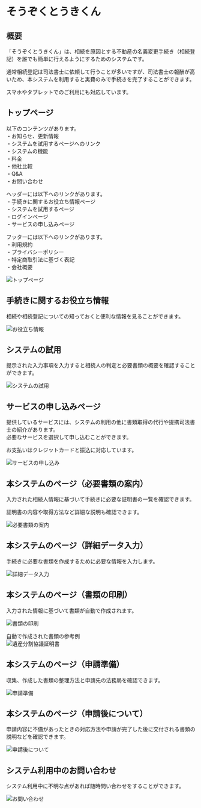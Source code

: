 # そうぞくとうきくん

## 概要

「そうぞくとうきくん」は、相続を原因とする不動産の名義変更手続き（相続登記）を誰でも簡単に行えるようにするためのシステムです。

通常相続登記は司法書士に依頼して行うことが多いですが、司法書士の報酬が高いため、本システムを利用すると実費のみで手続きを完了することができます。

スマホやタブレットでのご利用にも対応しています。

## トップページ
以下のコンテンツがあります。  
・お知らせ、更新情報  
・システムを試用するページへのリンク  
・システムの機能  
・料金  
・他社比較  
・Q&A  
・お問い合わせ  

ヘッダーには以下へのリンクがあります。  
・手続きに関するお役立ち情報ページ  
・システムを試用するページ  
・ログインページ  
・サービスの申し込みページ  

フッターには以下へのリンクがあります。  
・利用規約  
・プライバシーポリシー  
・特定商取引法に基づく表記  
・会社概要  

![トップページ](./toukiAi/static/toukiApp/img/top_page.png)
  
## 手続きに関するお役立ち情報
相続や相続登記についての知っておくと便利な情報を見ることができます。

![お役立ち情報](./toukiAi/static/toukiApp/img/useful_info.png)
  
## システムの試用
提示された入力事項を入力すると相続人の判定と必要書類の概要を確認することができます。

![システムの試用](./toukiAi/static/toukiApp/img/step_one_trial.png)
  
## サービスの申し込みページ
提供しているサービスには、システムの利用の他に書類取得の代行や提携司法書士の紹介があります。  
必要なサービスを選択して申し込むことができます。

お支払いはクレジットカードと振込に対応しています。

![サービスの申し込み](./toukiAi/static/toukiApp/img/service_application.png)
  
## 本システムのページ（必要書類の案内）
入力された相続人情報に基づいて手続きに必要な証明書の一覧を確認できます。

証明書の内容や取得方法など詳細な説明も確認できます。

![必要書類の案内](./toukiAi/static/toukiApp/img/step_two.png)
  
## 本システムのページ（詳細データ入力）
手続きに必要な書類を作成するために必要な情報を入力します。

![詳細データ入力](./toukiAi/static/toukiApp/img/step_three.png)
  
## 本システムのページ（書類の印刷）
入力された情報に基づいて書類が自動で作成されます。  

![書類の印刷](./toukiAi/static/toukiApp/img/step_four.png)

自動で作成された書類の参考例  
![遺産分割協議証明書](./toukiAi/static/toukiApp/img/step_four_division.png)
  
## 本システムのページ（申請準備）
収集、作成した書類の整理方法と申請先の法務局を確認できます。

![申請準備](./toukiAi/static/toukiApp/img/step_five.png)
  
## 本システムのページ（申請後について）
申請内容に不備があったときの対応方法や申請が完了した後に交付される書類の説明などを確認できます。

![申請後について](./toukiAi/static/toukiApp/img/step_six.png)
  
## システム利用中のお問い合わせ
システム利用中に不明な点があれば随時問い合わせをすることができます。

![お問い合わせ](./toukiAi/static/toukiApp/img/step_inquiry.png)
